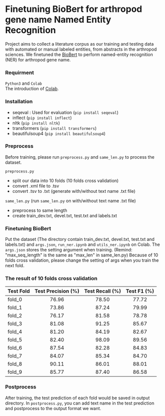 # Finetuning BioBert for arthropod gene name Named Entity Recognition

Project aims to collect a literature corpus as our training and testing data with automated or manual labeled entities, from abstracts in the arthropod sciences. We finetuned the [BioBert](https://github.com/dmis-lab/biobert-pytorch) to perform named-entity recognition (NER) for arthropod gene name.


### Requirment
`Python3` and `Colab`<br>
The introduction of [Colab](https://colab.research.google.com/?utm_source=scs-index#scrollTo=5fCEDCU_qrC0).

### Installation
- seqeval : Used for evaluation (`pip install seqeval`)
- inflect (`pip install inflect`)
- nltk (`pip install nltk`)
- transformers (`pip install transformers`)
- beautifulsoup4 (`pip install beautifulsoup4`)

### Preprocess
Before training, please run `preprocess.py` and `same_len.py` to process the dataset.

`preprocess.py`
- split our data into 10 folds (10 folds cross validation)
- convert .xml file to .tsv
- convert .tsv to .txt (generate with/without text name .txt file)

`same_len.py` (run `same_len.py` on with/without text name .txt file)
- preprocess to same length
- create train_dev.txt, devel.txt, test.txt and labels.txt

### Finetuning BioBert

Put the dataset (The directory contain train_dev.txt, devel.txt, test.txt and labels.txt) and `args.json`, `run_ner.ipynb` and `utils_ner.ipynb` on Colab.
The `args.json` stores the setting argument when training. (Remind: "max_seq_length" is the same as "max_len" in same_len.py) Because of 10 folds cross validation, please change the setting of args when you train the next fold.

### The result of 10 folds cross validation

| Test Fold      |    Test Precision (%)   |    Test Recall (%)   |    Test F1 (%)   |
|----------------|:-----------------------:|:--------------------:|:----------------:|
| fold_0         |          76.96          |         78.50        |       77.72      |
| fold_1         |          73.86          |         87.24        |       79.99      |
| fold_2         |          76.17          |         81.58        |       78.78      |
| fold_3         |          81.08          |         91.25        |       85.67      |
| fold_4         |          81.20          |         84.19        |       82.67      |
| fold_5         |          82.40          |         98.09        |       89.56      |
| fold_6         |          87.54          |         82.28        |       84.83      |
| fold_7         |          84.07          |         85.34        |       84.70      |
| fold_8         |          90.11          |         86.01        |       88.01      |
| fold_9         |          85.77          |         87.40        |       86.58      |

### Postprocess

After training, the test prediction of each fold would be saved in output directory. 
In `postprocess.py`, you can add text name in the test prediction and postprocess to the output format we want.